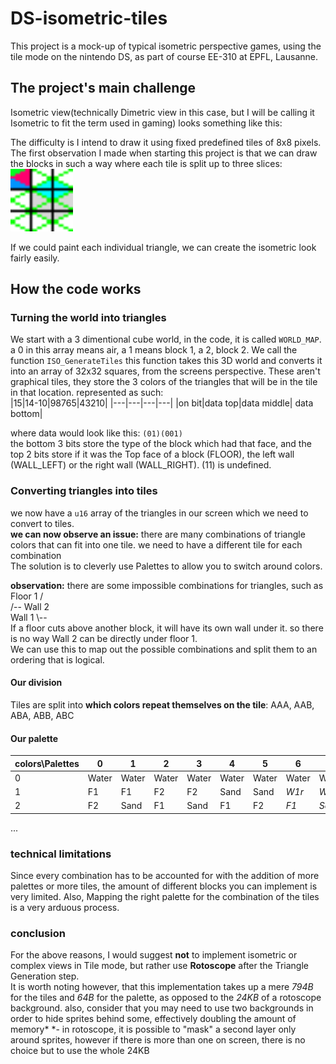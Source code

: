 # DS-isometric-tiles
This project is a mock-up of typical isometric perspective games, using the tile mode on the nintendo DS, as part of course EE-310 at EPFL, Lausanne.

## The project's main challenge
Isometric view(technically Dimetric view in this case, but I will be calling it Isometric to fit the term used in gaming) looks something like this:

The difficulty is I intend to draw it using fixed predefined tiles of 8x8 pixels.
The first observation I made when starting this project is that we can draw the blocks in such a way where each tile is split up to three slices:  
<img src="readme_files/tile_slices.png" width="100" />  

If we could paint each individual triangle, we can create the isometric look fairly easily.

## How the code works
### Turning the world into triangles
We start with a 3 dimentional cube world, in the code, it is called `WORLD_MAP`. a 0 in this array means air, a 1 means block 1, a 2, block 2.
We call the function `ISO_GenerateTiles` this function takes this 3D world and converts it into an array of 32x32 squares, from the screens perspective.
These aren't graphical tiles, they store the 3 colors of the triangles that will be in the tile in that location. represented as such:  
|15|14-10|98765|43210|
|---|---|---|---|
|on bit|data top|data middle| data bottom|

where data would look like this: `(01)(001)`  
the bottom 3 bits store the type of the block which had that face, and the top 2 bits store if it was the Top face of a block (FLOOR), the left wall (WALL_LEFT) or the right wall (WALL_RIGHT). (11) is undefined.  

### Converting triangles into tiles
we now have a `u16` array of the triangles in our screen which we need to convert to tiles.  
**we can now observe an issue:** there are many combinations of triangle colors that can fit into one tile. we need to have a different tile for each combination  
The solution is to cleverly use Palettes to allow you to switch around colors.

**observation:** there are some impossible combinations for triangles, such as  
Floor 1 /  
  /-- Wall 2  
Wall 1 \\--  
If a floor cuts above another block, it will have its own wall under it. so there is no way Wall 2 can be directly under floor 1.  
We can use this to map out the possible combinations and split them to an ordering that is logical.  

#### Our division
Tiles are split into **which colors repeat themselves on the tile**: AAA, AAB, ABA, ABB, ABC  

#### Our palette
|colors\\Palettes| 0 | 1 | 2 | 3 | 4 | 5 | 6 | 7 |
|---|---|---|---|---|---|---|---|---|
| 0 |Water|Water|Water|Water|Water|Water|Water|Water|
| 1 | F1 | F1 | F2 | F2 | Sand | Sand |_W1r_|_W2r_|
| 2 | F2 | Sand | F1 | Sand |  F1 | F2 |_F1_|_Sand_|
...

### technical limitations
Since every combination has to be accounted for with the addition of more palettes or more tiles, the amount of different blocks you can implement is very limited.
Also, Mapping the right palette for the combination of the tiles is a very arduous process. 
### conclusion
For the above reasons, I would suggest **not** to implement isometric or complex views in Tile mode, but rather use **Rotoscope** after the Triangle Generation step.  
It is worth noting however, that this implementation takes up a mere _794B_ for the tiles and _64B_ for the palette, as opposed to the _24KB_ of a rotoscope background.  also, consider that you may need to use two backgrounds in order to hide sprites behind some, effectively doubling the amount of memory*
*- in rotoscope, it is possible to "mask" a second layer only around sprites, however if there is more than one on screen, there is no choice but to use the whole 24KB
